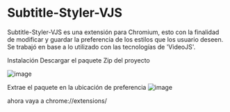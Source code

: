 # Subtitle-Styler-VJS
 
Subtitle-Styler-VJS es una extensión para Chromium, esto con la finalidad de modificar y guardar la preferencia de los estilos que los usuario deseen.
Se trabajó en base a lo utilizado con las tecnologías de 'VideoJS'.

Instalación
Descargar el paquete Zip del proyecto

![image](https://github.com/user-attachments/assets/0453b8b1-7ff2-4290-9722-b883e6b8cc3f)

Extrae el paquete en la ubicación de preferencia
![image](https://github.com/user-attachments/assets/ecfa4916-bfaa-470a-b08f-53a0b75c4337)

ahora vaya a chrome://extensions/
